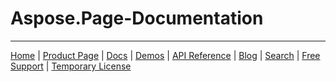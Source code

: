 # Aspose.Page-Documentation

------------
[Home](https://www.aspose.com/) | [Product Page](https://products.aspose.com/page/) | [Docs](https://docs.aspose.com/page/) | [Demos](https://products.aspose.app/page/family) | [API Reference](https://apireference.aspose.com/page) | [Blog](https://blog.aspose.com/category/page/) | [Search](https://search.aspose.com/) | [Free Support](https://forum.aspose.com/c/page/39) |  [Temporary License](https://purchase.aspose.com/temporary-license)
